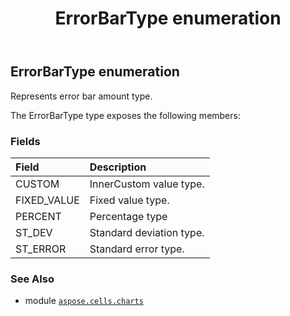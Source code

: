﻿---
title: ErrorBarType enumeration
second_title: Aspose.Cells for Python via .NET API References
description: 
type: docs
weight: 510
url: /aspose.cells.charts/errorbartype/
is_root: false
---

## ErrorBarType enumeration

Represents error bar amount type.



The ErrorBarType type exposes the following members:

### Fields
| Field | Description |
| :- | :- |
| CUSTOM | InnerCustom value type. |
| FIXED_VALUE | Fixed value type. |
| PERCENT | Percentage type |
| ST_DEV | Standard deviation type. |
| ST_ERROR | Standard error type. |



### See Also
* module [`aspose.cells.charts`](..)

